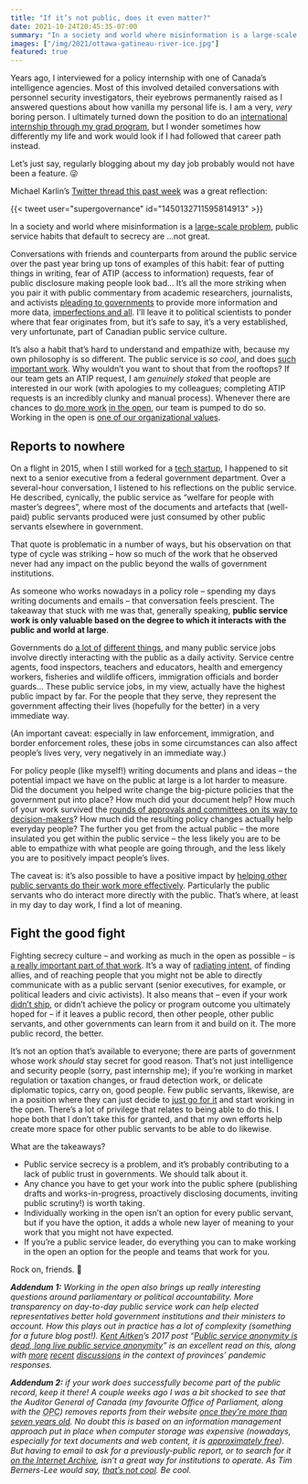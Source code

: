 ```yaml
---
title: "If it’s not public, does it even matter?"
date: 2021-10-24T20:45:35-07:00
summary: "In a society and world where misinformation is a large-scale problem, public service habits that default to secrecy are not great. Generally speaking, public service work is only valuable based on the degree to which it interacts with the public and world at large. Fighting secrecy culture – and working as much in the open as possible – is a really important part of making the public service relevant and effective."
images: ["/img/2021/ottawa-gatineau-river-ice.jpg"]
featured: true
---
```


Years ago, I interviewed for a policy internship with one of Canada’s intelligence agencies. Most of this involved detailed conversations with personnel security investigators, their eyebrows permanently raised as I answered questions about how vanilla my personal life is. I am a very, _very_ boring person. I ultimately turned down the position to do an [international internship through my grad program](https://socialsciences.uottawa.ca/public-international-affairs/why-study/student-exerience-gspia), but I wonder sometimes how differently my life and work would look if I had followed that career path instead.

Let’s just say, regularly blogging about my day job probably would not have been a feature. 😜

Michael Karlin’s [Twitter thread this past week](https://twitter.com/supergovernance/status/1450131629406629891) was a great reflection:

{{< tweet user="supergovernance" id="1450132711595814913" >}}

In a society and world where misinformation is a [large-scale problem](https://www.theatlantic.com/ideas/archive/2021/10/disinformation-propaganda-amplification-ampliganda/620334/), public service habits that default to secrecy are …not great. 

Conversations with friends and counterparts from around the public service over the past year bring up tons of examples of this habit: fear of putting things in writing, fear of ATIP (access to information) requests, fear of public disclosure making people look bad… It’s all the more striking when you pair it with public commentary from academic researchers, journalists, and activists [pleading to governments](https://twitter.com/JPSoucy/status/1379411065117806593) to provide more information and more data, [imperfections and all](https://twitter.com/rypan/status/1371564635212541956). I’ll leave it to political scientists to ponder where that fear originates from, but it’s safe to say, it’s a very established, very unfortunate, part of Canadian public service culture.

It’s also a habit that’s hard to understand and empathize with, because my own philosophy is so different. The public service is _so cool_, and does [such important work](/2020/01/21/principles-for-blogging-as-a-public-servant/#how-to-criticize-a-thing-that-you-love). Why wouldn’t you want to shout that from the rooftops? If our team gets an ATIP request, I am _genuinely stoked_ that people are interested in our work (with apologies to my colleagues; completing ATIP requests is an incredibly clunky and manual process). Whenever there are chances to [do more work](/2020/10/30/working-in-the-open-firsts-for-covid-alert/) [in the open](/2020/08/20/make-things-open-source-it-makes-things-better/), our team is pumped to do so. Working in the open is [one of our organizational values](https://digital.canada.ca/our-values/).

## Reports to nowhere

On a flight in 2015, when I still worked for a [tech startup](https://viamo.io/), I happened to sit next to a senior executive from a federal government department. Over a several-hour conversation, I listened to his reflections on the public service. He described, cynically, the public service as “welfare for people with master’s degrees”, where most of the documents and artefacts that (well-paid) public servants produced were just consumed by other public servants elsewhere in government. 

That quote is problematic in a number of ways, but his observation on that type of cycle was striking – how so much of the work that he observed never had any impact on the public beyond the walls of government institutions. 

As someone who works nowadays in a policy role – spending my days writing documents and emails – that conversation feels prescient. The takeaway that stuck with me was that, generally speaking, **public service work is only valuable based on the degree to which it interacts with the public and world at large**. 

Governments do [a lot of](https://buttondown.email/lchski/archive/hit-and-miss-112-public-service/) [different things](https://web.archive.org/web/20191209113043/https://www.bloomberg.com/opinion/articles/2019-10-15/lifesaving-coast-guard-scientist-reflects-on-government-service), and many public service jobs involve directly interacting with the public as a daily activity. Service centre agents, food inspectors, teachers and educators, health and emergency workers, fisheries and wildlife officers, immigration officials and border guards… These public service jobs, in my view, actually have the highest public impact by far. For the people that they serve, they represent the government affecting their lives (hopefully for the better) in a very immediate way. 

(An important caveat: especially in law enforcement, immigration, and border enforcement roles, these jobs in some circumstances can also affect people’s lives very, very negatively in an immediate way.)

For policy people (like myself!) writing documents and plans and ideas – the potential impact we have on the public at large is a lot harder to measure. Did the document you helped write change the big-picture policies that the government put into place? How much did your document help? How much of your work survived the [rounds of approvals and committees on its way to decision-makers](/2021/01/12/onerous-levels-of-oversight/)? How much did the resulting policy changes actually help everyday people? The further you get from the actual public – the more insulated you get within the public service – the less likely you are to be able to empathize with what people are going through, and the less likely you are to positively impact people’s lives. 

The caveat is: it’s also possible to have a positive impact by [helping other public servants do their work more effectively](/2020/12/27/tools-that-work/). Particularly the public servants who do interact more directly with the public. That’s where, at least in my day to day work, I find a lot of meaning. 

## Fight the good fight

Fighting secrecy culture – and working as much in the open as possible – is [a really important part of that work](/2020/01/21/principles-for-blogging-as-a-public-servant/#how-to-criticize-a-thing-that-you-love). It’s a way of [radiating intent](https://medium.com/@ElizAyer/dont-ask-forgiveness-radiate-intent-d36fd22393a3), of finding allies, and of reaching people that you might not be able to directly communicate with as a public servant (senior executives, for example, or political leaders and civic activists). It also means that – even if your work [didn’t ship](/2020/01/10/shipping/), or didn’t achieve the policy or program outcome you ultimately hoped for – if it leaves a public record, then other people, other public servants, and other governments can learn from it and build on it. The more public record, the better.

It’s not an option that’s available to everyone; there are parts of government whose work _should_ stay secret for good reason. That’s not just intelligence and security people (sorry, past internship me); if you’re working in market regulation or taxation changes, or fraud detection work, or delicate diplomatic topics, carry on, good people. Few public servants, likewise, are in a position where they can just decide to [just go for it](/2020/10/13/an-approval-of-an-approach/) and start working in the open. There’s a lot of privilege that relates to being able to do this. I hope both that I don’t take this for granted, and that my own efforts help create more space for other public servants to be able to do likewise. 

What are the takeaways? 

* Public service secrecy is a problem, and it’s probably contributing to a lack of public trust in governments. We should talk about it.
* Any chance you have to get your work into the public sphere (publishing drafts and works-in-progress, proactively disclosing documents, inviting public scrutiny!) is worth taking.
* Individually working in the open isn’t an option for every public servant, but if you have the option, it adds a whole new layer of meaning to your work that you might not have expected.
* If you’re a public service leader, do everything you can to make working in the open an option for the people and teams that work for you.

Rock on, friends. 🙌

_**Addendum 1:** Working in the open also brings up really interesting questions around parliamentary or political accountability. More transparency on day-to-day public service work can help elected representatives better hold government institutions and their ministers to account. How this plays out in practice has a lot of complexity (something for a future blog post!). [Kent Aitken](https://twitter.com/kentdaitken)’s 2017 post “[Public service anonymity is dead, long live public service anonymity](http://www.cpsrenewal.ca/2017/03/public-service-anonymity-is-dead-long.html?m=1)” is an excellent read on this, along with [more](https://twitter.com/proftomuofr/status/1450539397561028609) [recent](https://twitter.com/proftomuofr/status/1450539412194926595) [discussions](https://twitter.com/markjboots/status/1450650388470841348) in the context of provinces’ pandemic responses._

<p><em><strong>Addendum 2:</strong> if your work does successfully become part of the public record, keep it there! A couple weeks ago I was a bit shocked to see that the Auditor General of Canada (my favourite Office of Parliament, along with the <abbr title="Office of the Privacy Commissioner">OPC</abbr>) removes reports from their website <a href="https://www.oag-bvg.gc.ca/internet/English/parl_lp_e_933.html" target="_blank">once they’re more than seven years old</a>. No doubt this is based on an information management approach put in place when computer storage was expensive (nowadays, especially for text documents and web content, it is <a href="https://hblok.net/storage/" target="_blank">approximately free</a>). But having to email to ask for a previously-public report, or to search for it <a href="https://web.archive.org/web/20180315142219/http://www1.oag-bvg.gc.ca/internet/English/parl_lp_e_933.html" target="_blank">on the Internet Archive</a>, isn’t a great way for institutions to operate. As Tim Berners-Lee would say, <a href="https://www.w3.org/Provider/Style/URI" target="_blank">that’s not cool</a>. Be cool.</em></p>